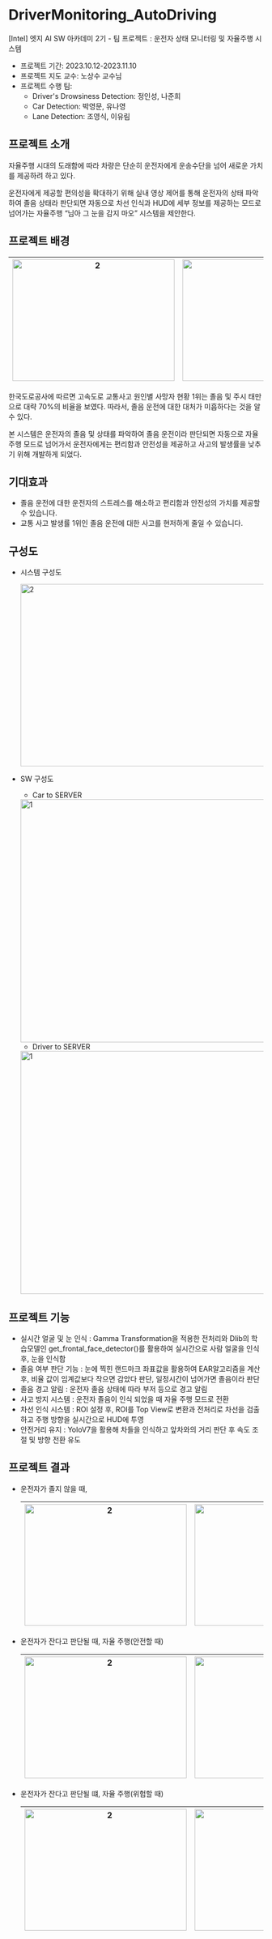 # DriverMonitoring_AutoDriving
[Intel] 엣지 AI SW 아카데미 2기 - 팀 프로젝트 : 운전자 상태 모니터링 및 자율주행 시스템

* 프로젝트 기간: 2023.10.12-2023.11.10
* 프로젝트 지도 교수: 노상수 교수님
* 프로젝트 수행 팀:
  * Driver's Drowsiness Detection: 정인성, 나준희
  * Car Detection: 박영문, 유나영
  * Lane Detection: 조영식, 이유림

프로젝트 소개
---
자율주행 시대의 도래함에 따라 차량은 단순히 운전자에게 운송수단을 넘어 새로운 가치를 제공하려 하고 있다. 

운전자에게 제공할 편의성을 확대하기 위해 실내 영상 제어를 통해 운전자의 상태 파악하여 졸음 상태라 판단되면 자동으로 차선 인식과 HUD에 세부 정보를 제공하는 모드로 넘어가는 자율주행 “님아 그 눈을 감지 마오” 시스템을 제안한다.

프로젝트 배경
---

<img src=https://github.com/66yurimi99/DriverMonitoring_AutoDriving/assets/86766617/978d3f75-9765-4157-84fa-57123db496e2 alt="2" style="width: 320px; height: 240px;"> | <img src=https://github.com/66yurimi99/DriverMonitoring_AutoDriving/assets/86766617/f380734e-a15b-4204-8f39-48387e142ac3 alt="1" style="width: 320px; height: 240px;">
--- | --- |

 한국도로공사에 따르면 고속도로 교통사고 원인별 사망자 현황 1위는 졸음 및 주시 태만으로 대략 70%의 비율을 보였다. 따라서, 졸음 운전에 대한 대처가 미흡하다는 것을 알 수 있다. 
 
 본 시스템은 운전자의 졸음 및 상태를 파악하여 졸음 운전이라 판단되면 자동으로 자율 주행 모드로 넘어가서 운전자에게는 편리함과 안전성을 제공하고 사고의 발생률을 낮추기 위해 개발하게 되었다.

기대효과
---
* 졸음 운전에 대한 운전자의 스트레스를 해소하고 편리함과 안전성의 가치를 제공할 수 있습니다.
* 교통 사고 발생률 1위인 졸음 운전에 대한 사고를 현저하게 줄일 수 있습니다.

구성도
---
* 시스템 구성도
  
  <img src=https://github.com/66yurimi99/DriverMonitoring_AutoDriving/assets/86766617/50bf5c79-a821-4c8a-b02e-2f65cd83c449 alt="2" style="width: 840px; height: 360px;">
  
* SW 구성도
  - Car to SERVER
  <img src=https://github.com/66yurimi99/DriverMonitoring_AutoDriving/assets/86766617/e27a699b-c8bd-496f-a7d7-c8dd7d2dc7e7 alt="1" style="width: 840px; height: 480px;">

  - Driver to SERVER
  <img src=https://github.com/66yurimi99/DriverMonitoring_AutoDriving/assets/86766617/05e7d073-5d63-458e-81c2-d51f46c07c13 alt="1" style="width: 840px; height: 480px;">
    
프로젝트 기능
---
- 실시간 얼굴 및 눈 인식 : Gamma Transformation을 적용한 전처리와 Dlib의 학습모델인 get_frontal_face_detector()를 활용하여 실시간으로 사람 얼굴을 인식 후, 눈을 인식함
- 졸음 여부 판단 기능 : 눈에 찍힌 랜드마크 좌표값을 활용하여 EAR알고리즘을 계산 후, 비율 값이 임계값보다 작으면 감았다 판단, 일정시간이 넘어가면 졸음이라 판단
- 졸음 경고 알림 : 운전자 졸음 상태에 따라 부저 등으로 경고 알림
- 사고 방지 시스템 : 운전자 졸음이 인식 되었을 때 자율 주행 모드로 전환
- 차선 인식 시스템 : ROI 설정 후, ROI를 Top View로 변환과 전처리로 차선을 검출하고 주행 방향을 실시간으로 HUD에 투영
- 안전거리 유지 : YoloV7을 활용해 차들을 인식하고 앞차와의 거리 판단 후 속도 조절 및 방향 전환 유도

프로젝트 결과
---
* 운전자가 졸지 않을 때,

   <img src=https://github.com/66yurimi99/DriverMonitoring_AutoDriving/assets/86766617/5a601673-92bb-437a-9a09-0d47f5eb6c7f alt="2" style="width: 320px; height: 240px;"> | <img src=https://github.com/66yurimi99/DriverMonitoring_AutoDriving/assets/86766617/843399f3-45a3-4c8b-b19c-732549024644 style="width: 320px; height: 240px;">
  --- | --- |

* 운전자가 잔다고 판단될 때, 자율 주행(안전할 때) 

  <img src=https://github.com/66yurimi99/DriverMonitoring_AutoDriving/assets/86766617/94097b46-328d-46e2-8ce3-e2314f86fc4d alt="2" style="width: 320px; height: 240px;"> | <img src=https://github.com/66yurimi99/DriverMonitoring_AutoDriving/assets/86766617/58150f4e-bf16-45e7-a494-70757275f979 alt="1" style="width: 320px; height: 240px;">
  --- | --- |

* 운전자가 잔다고 판단될 떄, 자율 주행(위험할 때)

  <img src=https://github.com/66yurimi99/DriverMonitoring_AutoDriving/assets/86766617/94097b46-328d-46e2-8ce3-e2314f86fc4d alt="2" style="width: 320px; height: 240px;"> | <img src=https://github.com/66yurimi99/DriverMonitoring_AutoDriving/assets/86766617/fe9122d4-7e4d-4973-bd30-6b4599528073 alt="1" style="width: 320px; height: 240px;">
  --- | --- |




